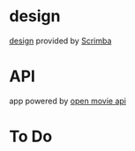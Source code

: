 # design
[design](https://www.figma.com/file/jhFRdFIdHpRxsDznNXtpXw/Movie-Watchlist) provided by [Scrimba](https://scrimba.com/learn/frontend/solo-project-movie-watchlist-co0a24985872b20458f37bc22)

# API
app powered by [open movie api](https://www.omdbapi.com/)

# To Do
